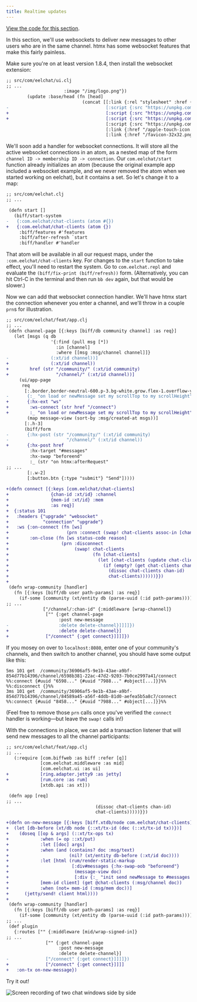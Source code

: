 ```yaml
---
title: Realtime updates
---
```


[View the code for this section](https://github.com/jacobobryant/eelchat/commit/1d436ffdb6238f7632fc3e67d35fb995faea528f).

In this section, we'll use websockets to deliver new messages to other users
who are in the same channel. htmx has some websocket features that make this
fairly painless.

Make sure you're on at least version 1.8.4, then install the websocket extension:

```diff
;; src/com/eelchat/ui.clj
;; ...
                      :image "/img/logo.png"})
        (update :base/head (fn [head]
                             (concat [[:link {:rel "stylesheet" :href (css-path)}]
-                                     [:script {:src "https://unpkg.com/htmx.org@1.6.1"}]
+                                     [:script {:src "https://unpkg.com/htmx.org@1.8.4"}]
+                                     [:script {:src "https://unpkg.com/htmx.org@1.8.4/dist/ext/ws.js"}]
                                      [:script {:src "https://unpkg.com/hyperscript.org@0.9.3"}]
                                      [:link {:href "/apple-touch-icon.png", :sizes "180x180", :rel "apple-touch-icon"}]
                                      [:link {:href "/favicon-32x32.png", :sizes "32x32", :type "image/png", :rel "icon"}]
```

We'll soon add a handler for websocket connections. It will store all the
active websocket connections in an atom, as a nested map of the form
`channel ID -> membership ID -> connection`. Our `com.eelchat/start` function
already initializes an atom (because the original example app included a
websocket example, and we never removed the atom when we started working on
eelchat), but it contains a set. So let's change it to a map:

```diff
;; src/com/eelchat.clj
;; ...

 (defn start []
   (biff/start-system
-   {:com.eelchat/chat-clients (atom #{})
+   {:com.eelchat/chat-clients (atom {})
     :biff/features #'features
     :biff/after-refresh `start
     :biff/handler #'handler
```

That atom will be available in all our request maps, under the
`:com.eelchat/chat-clients` key. For changes to the `start` function to take
effect, you'll need to restart the system. Go to `com.eelchat.repl` and
evaluate the `(biff/fix-print (biff/refresh))` form. (Alternatively, you can
hit Ctrl-C in the terminal and then run `bb dev` again, but that would be
slower.)

Now we can add that websocket connection handler. We'll have htmx start the
connection whenever you enter a channel, and we'll throw in a couple `prn`s for
illustration.

```diff
;; src/com/eelchat/feat/app.clj
;; ...
 (defn channel-page [{:keys [biff/db community channel] :as req}]
   (let [msgs (q db
                 '{:find (pull msg [*])
                   :in [channel]
                   :where [[msg :msg/channel channel]]}
-                (:xt/id channel))]
+                (:xt/id channel))
+        href (str "/community/" (:xt/id community)
+                  "/channel/" (:xt/id channel))]
     (ui/app-page
      req
       [:.border.border-neutral-600.p-3.bg-white.grow.flex-1.overflow-y-auto#messages
-       {:_ "on load or newMessage set my scrollTop to my scrollHeight"}
+       {:hx-ext "ws"
+        :ws-connect (str href "/connect")
+        :_ "on load or newMessage set my scrollTop to my scrollHeight"}
        (map message-view (sort-by :msg/created-at msgs))]
       [:.h-3]
       (biff/form
-       {:hx-post (str "/community/" (:xt/id community)
-                      "/channel/" (:xt/id channel))
+       {:hx-post href
         :hx-target "#messages"
         :hx-swap "beforeend"
         :_ (str "on htmx:afterRequest"
;; ...
        [:.w-2]
        [:button.btn {:type "submit"} "Send"]))))
 
+(defn connect [{:keys [com.eelchat/chat-clients]
+                {chan-id :xt/id} :channel
+                {mem-id :xt/id} :mem
+                :as req}]
+  {:status 101
+   :headers {"upgrade" "websocket"
+             "connection" "upgrade"}
+   :ws {:on-connect (fn [ws]
+                      (prn :connect (swap! chat-clients assoc-in [chan-id mem-id] ws)))
+        :on-close (fn [ws status-code reason]
+                    (prn :disconnect
+                         (swap! chat-clients
+                                (fn [chat-clients]
+                                  (let [chat-clients (update chat-clients chan-id dissoc mem-id)]
+                                    (if (empty? (get chat-clients chan-id))
+                                      (dissoc chat-clients chan-id)
+                                      chat-clients))))))}})
+
 (defn wrap-community [handler]
   (fn [{:keys [biff/db user path-params] :as req}]
     (if-some [community (xt/entity db (parse-uuid (:id path-params)))]
;; ...
              ["/channel/:chan-id" {:middleware [wrap-channel]}
               ["" {:get channel-page
                    :post new-message
-                   :delete delete-channel}]]]]})
+                   :delete delete-channel}]
+              ["/connect" {:get connect}]]]]})
```

If you mosey on over to `localhost:8080`, enter one of your community's
channels, and then switch to another channel, you should have some output like
this:

```plaintext
5ms 101 get  /community/36906af5-9e1b-43ae-a9bf-854d77b14396/channel/6598b381-22ac-47d2-9203-7b0ce2997a41/connect
%%:connect {#uuid "6598..." {#uuid "7988..." #object[...]}}%%
%%:disconnect {}%%
3ms 101 get  /community/36906af5-9e1b-43ae-a9bf-854d77b14396/channel/84589a45-a56f-4ddb-81d0-aefea5b5a8c7/connect
%%:connect {#uuid "8458..." {#uuid "7988..." #object[...]}}%%
```

(Feel free to remove those `prn` calls once you've verified the `connect`
handler is working—but leave the `swap!` calls in!)

With the connections in place, we can add a transaction listener that will
send new messages to all the channel participants:

```diff
;; src/com/eelchat/feat/app.clj
;; ...
   (:require [com.biffweb :as biff :refer [q]]
             [com.eelchat.middleware :as mid]
             [com.eelchat.ui :as ui]
+            [ring.adapter.jetty9 :as jetty]
+            [rum.core :as rum]
             [xtdb.api :as xt]))

 (defn app [req]
;; ...
                                  (dissoc chat-clients chan-id)
                                  chat-clients)))))}})

+(defn on-new-message [{:keys [biff.xtdb/node com.eelchat/chat-clients]} tx]
+  (let [db-before (xt/db node {::xt/tx-id (dec (::xt/tx-id tx))})]
+    (doseq [[op & args] (::xt/tx-ops tx)
+            :when (= op ::xt/put)
+            :let [[doc] args]
+            :when (and (contains? doc :msg/text)
+                       (nil? (xt/entity db-before (:xt/id doc))))
+            :let [html (rum/render-static-markup
+                        [:div#messages {:hx-swap-oob "beforeend"}
+                         (message-view doc)
+                         [:div {:_ "init send newMessage to #messages then remove me"}]])]
+            [mem-id client] (get @chat-clients (:msg/channel doc))
+            :when (not= mem-id (:msg/mem doc))]
+      (jetty/send! client html))))
+
 (defn wrap-community [handler]
   (fn [{:keys [biff/db user path-params] :as req}]
     (if-some [community (xt/entity db (parse-uuid (:id path-params)))]
;; ...
 (def plugin
   {:routes ["" {:middleware [mid/wrap-signed-in]}
;; ...
               ["" {:get channel-page
                    :post new-message
                    :delete delete-channel}]
-              ["/connect" {:get connect}]]]]})
+              ["/connect" {:get connect}]]]]
+   :on-tx on-new-message})
```

Try it out!

![Screen recording of two chat windows side by side](/img/tutorial/chat-demo.gif)
